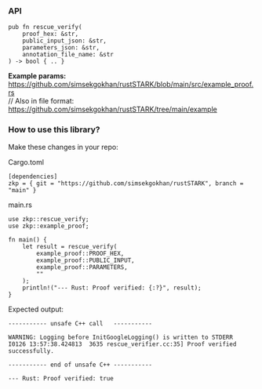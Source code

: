 

### API

```
pub fn rescue_verify(
    proof_hex: &str,
    public_input_json: &str, 
    parameters_json: &str, 
    annotation_file_name: &str
) -> bool { .. }
```

**Example params:**  
https://github.com/simsekgokhan/rustSTARK/blob/main/src/example_proof.rs  
// Also in file format:  
https://github.com/simsekgokhan/rustSTARK/tree/main/example

### How to use this library? 

Make these changes in your repo:  

Cargo.toml  
```
[dependencies]
zkp = { git = "https://github.com/simsekgokhan/rustSTARK", branch = "main" }
```

main.rs  
```
use zkp::rescue_verify;
use zkp::example_proof;

fn main() {
    let result = rescue_verify(
        example_proof::PROOF_HEX, 
        example_proof::PUBLIC_INPUT,
        example_proof::PARAMETERS, 
        ""
    );
    println!("--- Rust: Proof verified: {:?}", result);
}
```

Expected output:

```
----------- unsafe C++ call   -----------

WARNING: Logging before InitGoogleLogging() is written to STDERR
I0126 13:57:38.424813  3635 rescue_verifier.cc:35] Proof verified successfully.

----------- end of unsafe C++ -----------

--- Rust: Proof verified: true
```


